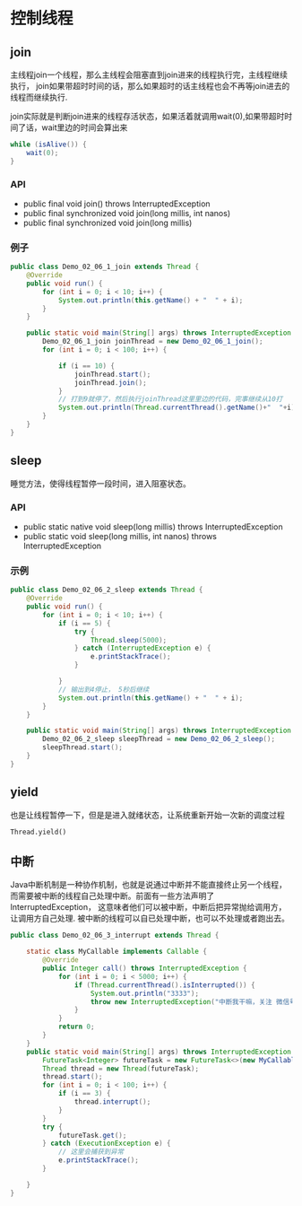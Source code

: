 # 控制线程

## join

主线程join一个线程，那么主线程会阻塞直到join进来的线程执行完，主线程继续执行， join如果带超时时间的话，那么如果超时的话主线程也会不再等join进去的线程而继续执行.

join实际就是判断join进来的线程存活状态，如果活着就调用wait(0),如果带超时时间了话，wait里边的时间会算出来

```java
while (isAlive()) {
    wait(0);
}
```

### API

- public final void join() throws InterruptedException
- public final synchronized void join(long millis, int nanos)
- public final synchronized void join(long millis)

### 例子

```java
public class Demo_02_06_1_join extends Thread {
    @Override
    public void run() {
        for (int i = 0; i < 10; i++) {
            System.out.println(this.getName() + "  " + i);
        }
    }

    public static void main(String[] args) throws InterruptedException {
        Demo_02_06_1_join joinThread = new Demo_02_06_1_join();
        for (int i = 0; i < 100; i++) {

            if (i == 10) {
                joinThread.start();
                joinThread.join();
            }
            // 打到9就停了，然后执行joinThread这里里边的代码，完事继续从10打
            System.out.println(Thread.currentThread().getName()+"  "+i);
        }
    }
}
```

## sleep

睡觉方法，使得线程暂停一段时间，进入阻塞状态。

### API

- public static native void sleep(long millis) throws InterruptedException
- public static void sleep(long millis, int nanos) throws InterruptedException

### 示例

```java
public class Demo_02_06_2_sleep extends Thread {
    @Override
    public void run() {
        for (int i = 0; i < 10; i++) {
            if (i == 5) {
                try {
                    Thread.sleep(5000);
                } catch (InterruptedException e) {
                    e.printStackTrace();
                }

            }
            // 输出到4停止， 5秒后继续
            System.out.println(this.getName() + "  " + i);
        }
    }

    public static void main(String[] args) throws InterruptedException {
        Demo_02_06_2_sleep sleepThread = new Demo_02_06_2_sleep();
        sleepThread.start();
    }
}
```

## yield

也是让线程暂停一下，但是是进入就绪状态，让系统重新开始一次新的调度过程

```
Thread.yield()
```

## 中断

Java中断机制是一种协作机制，也就是说通过中断并不能直接终止另一个线程，而需要被中断的线程自己处理中断。前面有一些方法声明了InterruptedException， 这意味者他们可以被中断，中断后把异常抛给调用方，让调用方自己处理. 被中断的线程可以自已处理中断，也可以不处理或者跑出去。

```java
public class Demo_02_06_3_interrupt extends Thread {

    static class MyCallable implements Callable {
        @Override
        public Integer call() throws InterruptedException {
            for (int i = 0; i < 5000; i++) {
                if (Thread.currentThread().isInterrupted()) {
                    System.out.println("3333");
                    throw new InterruptedException("中断我干嘛，关注 微信号 大雄和你一起学编程 呀");
                }
            }
            return 0;
        }
    }
    public static void main(String[] args) throws InterruptedException {
        FutureTask<Integer> futureTask = new FutureTask<>(new MyCallable());
        Thread thread = new Thread(futureTask);
        thread.start();
        for (int i = 0; i < 100; i++) {
            if (i == 3) {
                thread.interrupt();
            }
        }
        try {
            futureTask.get();
        } catch (ExecutionException e) {
            // 这里会捕获到异常
            e.printStackTrace();
        }

    }
}
```
